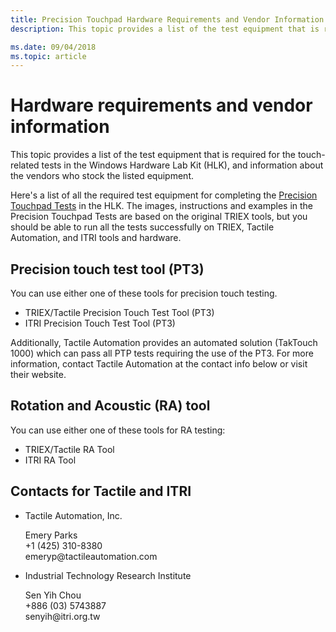 ```yaml
---
title: Precision Touchpad Hardware Requirements and Vendor Information
description: This topic provides a list of the test equipment that is required for the precision touch-related tests in the Windows Hardware Lab Kit (HLK), and information about the vendors who stock the listed equipment.

ms.date: 09/04/2018
ms.topic: article
---
```


# Hardware requirements and vendor information

This topic provides a list of the test equipment that is required for the touch-related tests in the Windows Hardware Lab Kit (HLK), and information about the vendors who stock the listed equipment.

Here's a list of all the required test equipment for completing the [Precision Touchpad Tests](https://docs.microsoft.com/en-us/windows-hardware/design/component-guidelines/precision-touchpad-tests) in the HLK. The images, instructions and examples in the Precision Touchpad Tests are based on the original TRIEX tools, but you should be able to run all the tests successfully on TRIEX, Tactile Automation, and ITRI tools and hardware.

## Precision touch test tool (PT3)

You can use either one of these tools for precision touch testing.
* TRIEX/Tactile Precision Touch Test Tool (PT3)
* ITRI Precision Touch Test Tool (PT3)

Additionally, Tactile Automation provides an automated solution (TakTouch 1000) which can pass all PTP tests requiring the use of the PT3. For more information, contact Tactile Automation at the contact info below or visit their website.

## Rotation and Acoustic (RA) tool

You can use either one of these tools for RA testing:
* TRIEX/Tactile RA Tool
* ITRI RA Tool

## Contacts for Tactile and ITRI

-   Tactile Automation, Inc.
    <p>
    Emery Parks
    <br/>+1 (425) 310-8380 
    <br/>emeryp@tactileautomation.com
    </p>
-   Industrial Technology Research Institute
    <p>
    Sen Yih Chou
    <br/>+886 (03) 5743887
    <br/>senyih@itri.org.tw
    </p>
